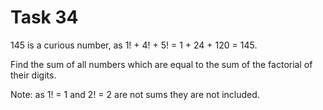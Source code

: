 # Task 34

145 is a curious number, as 1! + 4! + 5! = 1 + 24 + 120 = 145.

Find the sum of all numbers which are equal to the sum of the factorial of their digits.

Note: as 1! = 1 and 2! = 2 are not sums they are not included.

